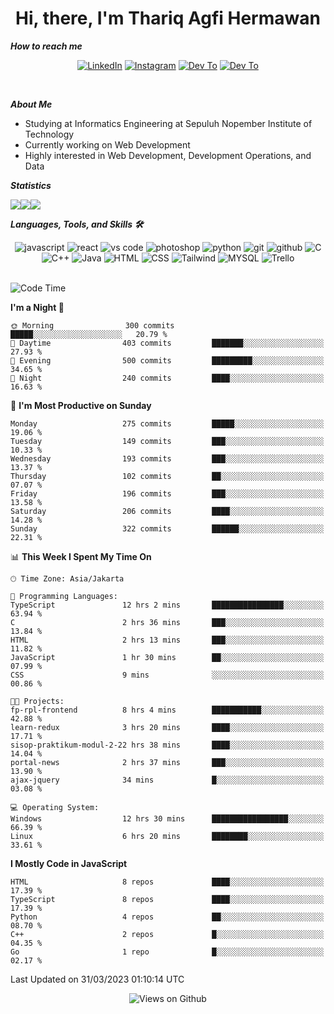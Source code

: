 <div align="center">
  <h1>Hi, there, I'm Thariq Agfi Hermawan</h1>
</div>


***How to reach me***
<p align='center'>
   <a href="https://www.linkedin.com/in/thariqagfihermawan" target="_blank"><img src="https://img.shields.io/badge/LinkedIn-0077B5?style=for-the-badge&logo=linkedin&logoColor=white" alt="LinkedIn"></a>
   <a href="https://www.instagram.com/thoriqagfi" target="_blank"><img src="https://img.shields.io/badge/Instagram-E4405F?style=for-the-badge&logo=instagram&logoColor=white" alt="Instagram"></a>
   <a href="https://medium.com/@thoriq.aghfi60" target="_blank"><img src="https://img.shields.io/badge/Medium-12100E?style=for-the-badge&logo=medium&logoColor=white" alt="Dev To"></a>
   <a href="https://linktr.ee/thoriqagfi" target="_blank"><img src="https://img.shields.io/badge/linktree-1de9b6?style=for-the-badge&logo=linktree&logoColor=white" alt="Dev To"></a>
</p>

<br>

***About Me***
- Studying at Informatics Engineering at Sepuluh Nopember Institute of Technology
- Currently working on Web Development
- Highly interested in Web Development, Development Operations, and Data

***Statistics***

<!-- [![GitHub Streak](http://github-readme-streak-stats.herokuapp.com?user=thoriqagfi&theme=dark)](https://git.io/streak-stats) -->

<div align="center">
  <div style="display: flex;">
    <img src="http://github-readme-streak-stats.herokuapp.com?user=thoriqagfi&theme=chartreuse-dark"/>
    <img src="https://github-readme-stats.vercel.app/api/top-langs/?username=thoriqagfi&layout=compact&&theme=chartreuse-dark&langs_count=8)](https://github.com/thoriqagfi"/>
    <img src="https://github-readme-stats.vercel.app/api?username=thoriqagfi&show_icons=true&theme=chartreuse-dark"/>
  </div>
</div>

<!-- [![Top Langs](https://github-readme-stats.vercel.app/api/top-langs/?username=thoriqagfi&layout=compact&&theme=chartreuse-dark&langs_count=8)](https://github.com/thoriqagfi)
< ![Agfi's GitHub stats](https://github-readme-stats.vercel.app/api?username=thoriqagfi&show_icons=true&theme=chartreuse-dark) -->

***Languages, Tools, and Skills 🛠***

  <div align="center">
    <img src="https://img.shields.io/badge/JavaScript-F7DF1E?style=for-the-badge&logo=javascript&logoColor=black" alt="javascript" />
    <img src="https://img.shields.io/badge/React-61DAFB?style=for-the-badge&logo=react&logoColor=black" alt="react" />
    <img src="https://img.shields.io/badge/vs%20code-007ACC?style=for-the-badge&logo=visual%20studio%20code&logoColor=white" alt="vs code" />
    <img src="https://img.shields.io/badge/adobe%20photoshop-31A8FF?style=for-the-badge&logo=adobe%20photoshop&logoColor=white" alt="photoshop" />
    <img src="https://img.shields.io/badge/python-3776AB?style=for-the-badge&logo=python&logoColor=white" alt="python" />
    <img src="https://img.shields.io/badge/Git-F05032?style=for-the-badge&logo=git&logoColor=white" alt="git" />
    <img src="https://img.shields.io/badge/GitHub-100000?style=for-the-badge&logo=github&logoColor=white" alt="github" />
    <img src="https://img.shields.io/badge/c-%2300599C.svg?style=for-the-badge&logo=c&logoColor=white" alt="C" />
    <img src="https://img.shields.io/badge/c++-%2300599C.svg?style=for-the-badge&logo=c%2B%2B&logoColor=white" alt="C++" />
    <img src="https://img.shields.io/badge/Java-ED8B00?style=for-the-badge&logo=java&logoColor=white" alt="Java"/>
    <img src="https://img.shields.io/badge/HTML5-E34F26?style=for-the-badge&logo=html5&logoColor=white" alt="HTML" />
    <img src="https://img.shields.io/badge/CSS-239120?&style=for-the-badge&logo=css3&logoColor=white" alt ="CSS" />
    <img src="https://img.shields.io/badge/tailwindcss-%2338B2AC.svg?style=for-the-badge&logo=tailwind-css&logoColor=white" alt="Tailwind" />
    <img src="https://img.shields.io/badge/MySQL-00000F?style=for-the-badge&logo=mysql&logoColor=white" alt="MYSQL" />
    <img src="https://img.shields.io/badge/Trello-%23026AA7.svg?style=for-the-badge&logo=Trello&logoColor=white" alt="Trello" />
  </div><br>

<!--START_SECTION:waka-->
![Code Time](http://img.shields.io/badge/Code%20Time-252%20hrs%202%20mins-blue)

**I'm a Night 🦉** 

```text
🌞 Morning                300 commits         █████░░░░░░░░░░░░░░░░░░░░   20.79 % 
🌆 Daytime                403 commits         ███████░░░░░░░░░░░░░░░░░░   27.93 % 
🌃 Evening                500 commits         █████████░░░░░░░░░░░░░░░░   34.65 % 
🌙 Night                  240 commits         ████░░░░░░░░░░░░░░░░░░░░░   16.63 % 
```
📅 **I'm Most Productive on Sunday** 

```text
Monday                   275 commits         █████░░░░░░░░░░░░░░░░░░░░   19.06 % 
Tuesday                  149 commits         ███░░░░░░░░░░░░░░░░░░░░░░   10.33 % 
Wednesday                193 commits         ███░░░░░░░░░░░░░░░░░░░░░░   13.37 % 
Thursday                 102 commits         ██░░░░░░░░░░░░░░░░░░░░░░░   07.07 % 
Friday                   196 commits         ███░░░░░░░░░░░░░░░░░░░░░░   13.58 % 
Saturday                 206 commits         ████░░░░░░░░░░░░░░░░░░░░░   14.28 % 
Sunday                   322 commits         ██████░░░░░░░░░░░░░░░░░░░   22.31 % 
```


📊 **This Week I Spent My Time On** 

```text
🕑︎ Time Zone: Asia/Jakarta

💬 Programming Languages: 
TypeScript               12 hrs 2 mins       ████████████████░░░░░░░░░   63.94 % 
C                        2 hrs 36 mins       ███░░░░░░░░░░░░░░░░░░░░░░   13.84 % 
HTML                     2 hrs 13 mins       ███░░░░░░░░░░░░░░░░░░░░░░   11.82 % 
JavaScript               1 hr 30 mins        ██░░░░░░░░░░░░░░░░░░░░░░░   07.99 % 
CSS                      9 mins              ░░░░░░░░░░░░░░░░░░░░░░░░░   00.86 % 

🐱‍💻 Projects: 
fp-rpl-frontend          8 hrs 4 mins        ███████████░░░░░░░░░░░░░░   42.88 % 
learn-redux              3 hrs 20 mins       ████░░░░░░░░░░░░░░░░░░░░░   17.71 % 
sisop-praktikum-modul-2-22 hrs 38 mins       ████░░░░░░░░░░░░░░░░░░░░░   14.04 % 
portal-news              2 hrs 37 mins       ███░░░░░░░░░░░░░░░░░░░░░░   13.90 % 
ajax-jquery              34 mins             █░░░░░░░░░░░░░░░░░░░░░░░░   03.08 % 

💻 Operating System: 
Windows                  12 hrs 30 mins      █████████████████░░░░░░░░   66.39 % 
Linux                    6 hrs 20 mins       ████████░░░░░░░░░░░░░░░░░   33.61 % 
```

**I Mostly Code in JavaScript** 

```text
HTML                     8 repos             ████░░░░░░░░░░░░░░░░░░░░░   17.39 % 
TypeScript               8 repos             ████░░░░░░░░░░░░░░░░░░░░░   17.39 % 
Python                   4 repos             ██░░░░░░░░░░░░░░░░░░░░░░░   08.70 % 
C++                      2 repos             █░░░░░░░░░░░░░░░░░░░░░░░░   04.35 % 
Go                       1 repo              █░░░░░░░░░░░░░░░░░░░░░░░░   02.17 % 
```




 Last Updated on 31/03/2023 01:10:14 UTC
<!--END_SECTION:waka-->

<div align="center">
<img src="https://komarev.com/ghpvc/?username=thoriqagfi&color=blue" alt="Views on Github" />
</div>